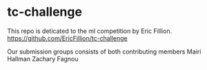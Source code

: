 # tc-challenge

This repo is deticated to the ml competition by Eric Fillion. 
https://github.com/EricFillion/tc-challenge

Our submission groups consists of both contributing members
Mairi Hallman
Zachary Fagnou

